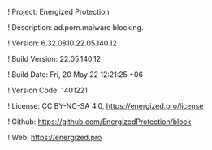 ! Project: Energized Protection

! Description: ad.porn.malware blocking.

! Version: 6.32.0810.22.05.140.12

! Build Version: 22.05.140.12

! Build Date: Fri, 20 May 22 12:21:25 +06

! Version Code: 1401221

! License: CC BY-NC-SA 4.0, https://energized.pro/license

! Github: https://github.com/EnergizedProtection/block

! Web: https://energized.pro
